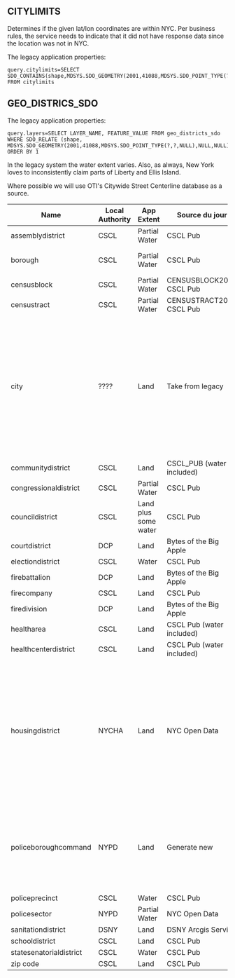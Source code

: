 ## CITYLIMITS 

Determines if the given lat/lon coordinates are within NYC. Per business rules, the service needs to indicate that it did not have response data since the location was not in NYC.

The legacy application properties:

    query.citylimits=SELECT SDO_CONTAINS(shape,MDSYS.SDO_GEOMETRY(2001,41088,MDSYS.SDO_POINT_TYPE(?,?,NULL),NULL,NULL)) FROM citylimits

## GEO_DISTRICS_SDO

The legacy application properties:

    query.layers=SELECT LAYER_NAME, FEATURE_VALUE FROM geo_districts_sdo WHERE SDO_RELATE (shape, MDSYS.SDO_GEOMETRY(2001,41088,MDSYS.SDO_POINT_TYPE(?,?,NULL),NULL,NULL),'mask=ANYINTERACT')='TRUE' ORDER BY 1

In the legacy system the water extent varies. Also, as always, New York loves to inconsistently claim parts of Liberty and Ellis Island. 

Where possible we will use OTI's Citywide Street Centerline database as a source. 


| Name  | Local Authority | App Extent | Source du jour | Notes
| ------------- | ------------- | ------------- | ------------- | ------------- |
| assemblydistrict | CSCL | Partial Water | CSCL Pub | |
| borough | CSCL | Partial Water | CSCL Pub | Upper case borough names |
| censusblock | CSCL | Partial Water | CENSUSBLOCK2020 CSCL Pub | see [issue 4](https://github.com/mattyschell/mobilelatlong2cloud/issues/4)  |
| censustract | CSCL | Partial Water | CENSUSTRACT2020 CSCL Pub | see [issue 5](https://github.com/mattyschell/mobilelatlong2cloud/issues/5) |
| city | ???? | Land | Take from legacy | Appears to be ZIP codes with postal names (Flushing, Kew Gardens) applied to some ZIP codes.  Also "Central Park" for 00083.  The remainder of the ZIP Codes have borough names. |
| communitydistrict | CSCL | Land | CSCL_PUB (water included) | |
| congressionaldistrict | CSCL | Partial Water | CSCL Pub | |
| councildistrict | CSCL | Land plus some water | CSCL Pub | |
| courtdistrict | DCP | Land | Bytes of the Big Apple | |
| electiondistrict | CSCL | Water | CSCL Pub | |
| firebattalion | DCP | Land | Bytes of the Big Apple | |
| firecompany | CSCL | Land | CSCL Pub | |
| firedivision | DCP | Land | Bytes of the Big Apple | |
| healtharea | CSCL | Land | CSCL Pub (water included) | |
| healthcenterdistrict | CSCL | Land | CSCL Pub (water included) | |
| housingdistrict | NYCHA | Land | NYC Open Data | Will need to decide what to do with FHA repossessed homes and, for all records, the value returned. Legacy returns integers that don't appear to exist any more. |
| policeboroughcommand | NYPD | Land | Generate new | These aren't published.  Get a list of precincts (like from wikipedia) and aggregate policeprecinct records. |
| policeprecinct | CSCL | Water | CSCL Pub | |
| policesector | NYPD | Partial Water | NYC Open Data | |
| sanitationdistrict | DSNY | Land | DSNY Arcgis Service | |
| schooldistrict | CSCL | Land | CSCL Pub | |
| statesenatorialdistrict | CSCL | Water | CSCL Pub | |
| zip code | CSCL | Land  | CSCL Pub | |

